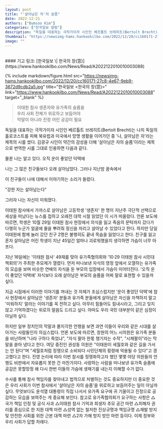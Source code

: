 ```yaml
---
layout: post
title: "'살아남은 자'의 슬픔"
date: 2022-12-21
authors: ["Bumsoo Kim"]
categories: ["한국일보 칼럼"]
description: "독일을 대표하는 극작가이자 시인인 베르톨트 브레히트(Bertolt Brecht)는 나치 독일의 홀로코스트를 피해 북유럽과 미국에서 망명 생활을 이어가던 중 '나, 살아남은 자'라는 제목의 시를 썼다. 김광규 시인이 약간의 감성을 더해 '살아남은 자의 슬픔'이라는 제목으로 번역한 시를 그대로 인용하면 다음과 같다."
thumbnail: "https://newsimg-hams.hankookilbo.com/2022/12/20/cc160171-27c8-4e67-9eb9-3672d9cdb2a5.jpg"
image: ""
---
```


<br>
#### 기고 링크: [한국일보 \| 한국의 창(窓)](https://www.hankookilbo.com/News/Read/A2022122010010003088)

{% include markdown/figure.html src="https://newsimg-hams.hankookilbo.com/2022/12/20/cc160171-27c8-4e67-9eb9-3672d9cdb2a5.jpg" title="한국일보 <한국의 창(窓)>" link="https://www.hankookilbo.com/News/Read/A2022122010010003088" target="_blank" %}

> 이태원 참사 생존자와 유가족의 슬픔을 <br> 우리 사회 전체가 위로하고 보듬어야 <br> 막말이 아니라 진정 어린 공감이 필요

독일을 대표하는 극작가이자 시인인 베르톨트 브레히트(Bertolt Brecht)는 나치 독일의 홀로코스트를 피해 북유럽과 미국에서 망명 생활을 이어가던 중 '나, 살아남은 자'라는 제목의 시를 썼다. 김광규 시인이 약간의 감성을 더해 '살아남은 자의 슬픔'이라는 제목으로 번역한 시를 그대로 인용하면 다음과 같다.

물론 나는 알고 있다. 오직 운이 좋았던 덕택에

나는 그 많은 친구들보다 오래 살아남았다. 그러나 지난밤 꿈속에서

이 친구들이 나에 대해서 이야기하는 소리가 들렸다.

"강한 자는 살아남는다"

그러자 나는 자신이 미워졌다.

이태원 참사에서 가까스로 살아남은 고등학생 '생존자' 한 명이 지난주 극단적 선택으로 세상을 떠났다는 뉴스를 접하고 오래전 대학 시절 읽었던 이 시가 떠올랐다. 언론 보도에 따르면, 학생은 10월 29일 이태원 참사 현장에서 의식을 잃고 죽음의 문턱까지 갔다가 다행히 누군가 얼굴에 물을 뿌려줘 정신을 차리고 살아날 수 있었다고 한다. 하지만 당일 이태원에 함께 놀러 갔던 친구 2명은 불행히도 끝내 목숨을 잃었다고 한다. 친구를 잃고 혼자 살아남은 어린 학생이 지난 45일간 얼마나 괴로워했을지 생각하면 가슴이 너무 아프다.

지난 16일에는 '이태원 참사' 49재를 맞아 유가족협의회와 '10·29 이태원 참사 시민대책회의'가 주최한 추모제가 열렸다. 먼저 떠나보낸 자식의 영정 앞에서 오열하는 유가족의 모습을 보며 비슷한 연배의 자식을 둔 부모의 입장에서 가슴이 미어터진다. '오직 운이 좋았던 덕택에' 자식보다 오래 살아남은 부모의 슬픔을 어찌 말로 표현할 수 있을까 싶다.

지금 시점에서 이러한 이야기를 꺼내는 것 자체가 조심스럽지만 '운이 좋았던 덕택'에 참사 현장에서 살아남은 '생존자' 분들과 유가족 분들에게 살아남은 자신을 자책하지 말고 '미워하지' 말라는 이야기를 꼭 전하고 싶다. 아무리 힘들어도 힘내시라고, 그리고 잊지 않고 기억하겠다는 위로의 말씀도 드리고 싶다. 아마도 우리 국민 대부분이 같은 심정이 아닐까 싶다.

하지만 일부 정치인의 막말과 몰지각한 언행을 보면 과연 이들이 우리와 같은 시대를 살아가는 사람들인지 의심스럽다. 언론 보도에 따르면, 창원의 어느 시의원은 유가족 분들을 비난하며 "나라 구하다 죽었냐", "자식 팔아 한몫 챙기자는 수작", "시체팔이"라는 막말을 쏟아 냈다고 한다. 여당 중진인 권성동 의원은 "이태원이 세월호와 같은 길을 가서는 안 된다"며 "세월호처럼 정쟁으로 소비되다 시민단체의 횡령에 악용될 수 있다"고 경고했다고 한다. 진영 논리에 따라 이번 참사를 정쟁화하고자 했던 몇몇 야당 의원들의 언행도 비판에서 자유롭지 못한 건 마찬가지다. 사랑하는 사람을 떠나보낸 유가족 슬픔에 공감은 못할망정 왜 다시 한번 이들의 가슴에 생채기를 내는지 이해할 수가 없다.

수사를 통해 참사 책임자를 찾아내고 법적으로 처벌하는 것도 중요하지만 더 중요한 것은 우리 사회가 이번 참사에서 '살아남은 자의 슬픔'을 위로하고 보듬어주는 일이 아닐까 싶다. 무엇보다도 윤석열 대통령이 직접 나서서 유가족 요구에 귀 기울이고 진정으로 공감하는 모습을 보여주는 게 중요해 보인다. 참고로 유가족협의회가 요구하는 사항은 △국가 책임 인정 및 공식 사과 △이태원 참사 기억과 희생자 추모 공간 마련 △피해자 권리를 중심으로 한 지원 대책 마련 △성역 없는 철저한 진상규명과 책임규명 △재발 방지 및 안전한 사회를 위한 근본 대책 마련 △2차 가해 방지 방안 마련 등이다. 이제 정부와 우리 사회가 답할 차례다.

<br>
